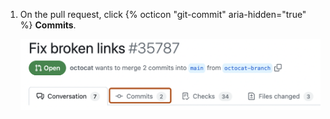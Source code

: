 1. On the pull request, click {% octicon "git-commit" aria-hidden="true" %} **Commits**.

   ![Screenshot of the title and tabs on a pull request. The "Commits" tab is outlined in dark orange.](/assets/images/help/pull_requests/pull-request-tabs-commits.png)
